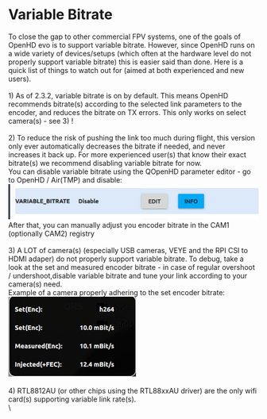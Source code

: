 # Variable Bitrate

To close the gap to other commercial FPV systems, one of the goals of OpenHD evo is to support variable bitrate. However, since OpenHD runs on a wide variety of devices/setups (which often at the hardware level do not properly support variable bitrate) this is easier said than done. Here is a quick list of things to watch out for (aimed at both experienced and new users).\
\
1\) As of 2.3.2, variable bitrate is on by default. This means OpenHD recommends bitrate(s) according to the selected link parameters to the encoder, and reduces the bitrate on TX errors. This only works on select camera(s) - see 3) !\
\
2\) To reduce the risk of pushing the link too much during flight, this version only ever automatically decreases the bitrate if needed, and never increases it back up. For more experienced user(s) that know their exact bitrate(s) we recommend disabling variable bitrate for now. \
You can disable variable bitrate using the QOpenHD parameter editor - go to OpenHD / Air(TMP) and disable:\
![](<../.gitbook/assets/Screenshot from 2023-03-06 21-29-49.png>)\
After that, you can manually adjust you encoder bitrate in the CAM1 (optionally CAM2) registry\
\
3\) A LOT of camera(s) (especially USB cameras, VEYE and the RPI CSI to HDMI adaper) do not properly support variable bitrate. To debug, take a look at the set and measured encoder bitrate - in case of  regular overshoot / undershoot,disable variable bitrate and tune your link according to your camera(s) need.\
Example of a camera properly adhering to the set encoder bitrate:\
![](<../.gitbook/assets/Screenshot from 2023-03-06 21-33-28.png>)\
\
4\) RTL8812AU (or other chips using the RTL88xxAU driver) are the only wifi card(s) supporting variable link rate(s). \
\
